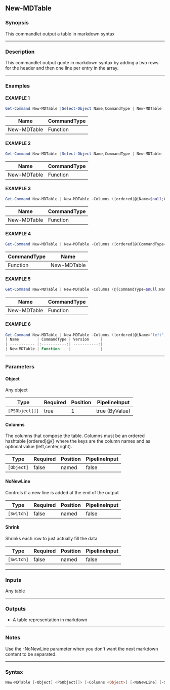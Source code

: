 New-MDTable
-----------




### Synopsis
This commandlet output a table in markdown syntax



---


### Description

This commandlet output quote in markdown syntax by adding a two rows for the header and then one line per entry in the array.



---


### Examples
#### EXAMPLE 1
```PowerShell
Get-Command New-MDTable |Select-Object Name,CommandType | New-MDTable
```
| Name        | CommandType |
| ----------- | ----------- |
| New-MDTable | Function    |
#### EXAMPLE 2
```PowerShell
Get-Command New-MDTable |Select-Object Name,CommandType | New-MDTable -Shrink
```
| Name | CommandType |
| ---- | ----------- |
| New-MDTable | Function |
#### EXAMPLE 3
```PowerShell
Get-Command New-MDTable | New-MDTable -Columns ([ordered]@{Name=$null;CommandType=$null})
```
| Name        | CommandType |
| ----------- | ----------- |
| New-MDTable | Function    |
#### EXAMPLE 4
```PowerShell
Get-Command New-MDTable | New-MDTable -Columns ([ordered]@{CommandType=$null;Name=$null})
```
| CommandType | Name        |
| ----------- | ----------- |
| Function    | New-MDTable |
#### EXAMPLE 5
```PowerShell
Get-Command New-MDTable | New-MDTable -Columns (@{CommandType=$null;Name=$null})
```
| Name        | CommandType |
| ----------- | ----------- |
| New-MDTable | Function    |
#### EXAMPLE 6
```PowerShell
Get-Command New-MDTable | New-MDTable -Columns ([ordered]@{Name="left";CommandType="center";Version="right"})
| Name        | CommandType | Version     |
| ----------- |:-----------:| -----------:|
| New-MDTable | Function    |             |
```



---


### Parameters
#### **Object**

Any object






|Type          |Required|Position|PipelineInput |
|--------------|--------|--------|--------------|
|`[PSObject[]]`|true    |1       |true (ByValue)|



#### **Columns**

The columns that compose the table. Columns must be an ordered hashtable [ordered]@{} where the keys are the column names and as optional value (left,center,right).






|Type      |Required|Position|PipelineInput|
|----------|--------|--------|-------------|
|`[Object]`|false   |named   |false        |



#### **NoNewLine**

Controls if a new line is added at the end of the output






|Type      |Required|Position|PipelineInput|
|----------|--------|--------|-------------|
|`[Switch]`|false   |named   |false        |



#### **Shrink**

Shrinks each row to just actually fill the data






|Type      |Required|Position|PipelineInput|
|----------|--------|--------|-------------|
|`[Switch]`|false   |named   |false        |





---


### Inputs
Any table



---


### Outputs
* A table representation in markdown






---


### Notes
Use the -NoNewLine parameter when you don't want the next markdown content to be separated.



---


### Syntax
```PowerShell
New-MDTable [-Object] <PSObject[]> [-Columns <Object>] [-NoNewLine] [-Shrink] [<CommonParameters>]
```

